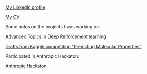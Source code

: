 ### 
[My LinkedIn profile](https://www.linkedin.com/in/anna-mazur-24291794/)

[My CV](https://github.com/amfolity/amfolity/blob/main/Anna_Mazur_CV.pdf)

Some notes on the projects I was working on: 

[Advanced Topics in Deep Reiforcement learning](https://github.com/AnnaNikitaRL/EVA)

[Drafts from Kaggle competition "Predicting Molecular Properties"](https://github.com/AnnaNikitaML/GraphConvolutionalNetwork)


Participated in Anthropic Hackaton:

[Anthropic Hackaton](https://github.com/AnnaNikitaML/claude-sensei)

<!--
**amfolity/amfolity** is a ✨ _special_ ✨ repository because its `README.md` (this file) appears on your GitHub profile.

Here are some ideas to get you started:

- 🔭 I’m currently working on ...
- 🌱 I’m currently learning ...
- 👯 I’m looking to collaborate on ...
- 🤔 I’m looking for help with ...
- 💬 Ask me about ...
- 📫 How to reach me: ...
- 😄 Pronouns: ...
- ⚡ Fun fact: ...
-->

